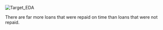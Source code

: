 
![Target_EDA](https://user-images.githubusercontent.com/62056907/235983591-8abb9a55-2bea-405e-bb38-e2f5488fe6e4.png)

There are far more loans that were repaid on time than loans that were not repaid.

